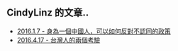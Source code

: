 ## CindyLinz 的文章..

  + [2016.1.7 - 身為一個中國人，可以如何反對不認同的政策](article.html?entry=2016.1.7-%E8%BA%AB%E7%82%BA%E4%B8%80%E5%80%8B%E4%B8%AD%E5%9C%8B%E4%BA%BA%EF%BC%8C%E5%8F%AF%E4%BB%A5%E5%A6%82%E4%BD%95%E5%8F%8D%E5%B0%8D%E4%B8%8D%E8%AA%8D%E5%90%8C%E7%9A%84%E6%94%BF%E7%AD%96.md)
  + [2016.4.17 - 台灣人的兩個考驗](article.html?entry=2016.4.17-TwoChallengesForTaiwanese.md)
